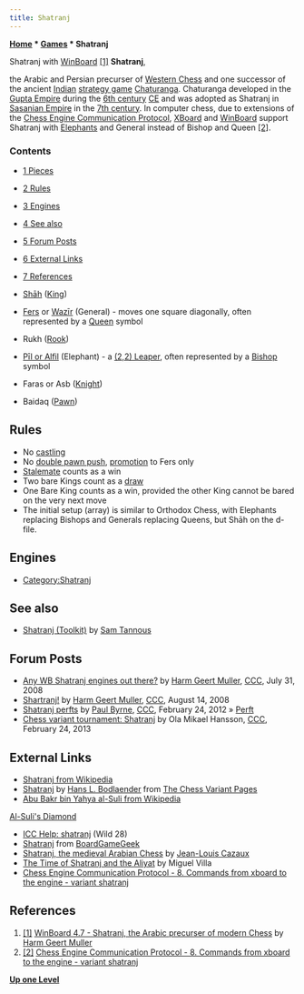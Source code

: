 ```yaml
---
title: Shatranj
---
```

**[Home](Home "Home") \* [Games](Games "Games") \* Shatranj**



 [](http://hgm.nubati.net/) Shatranj with [WinBoard](WinBoard "WinBoard") <a id="cite-note-1" href="#cite-ref-1">[1]</a> 
**Shatranj**,  

the Arabic and Persian precurser of [Western Chess](Chess "Chess") and one successor of the ancient [Indian](https://en.wikipedia.org/wiki/Indian_subcontinent) [strategy game](https://en.wikipedia.org/wiki/Abstract_strategy_game) [Chaturanga](https://en.wikipedia.org/wiki/Chaturanga). Chaturanga developed in the [Gupta Empire](https://en.wikipedia.org/wiki/Gupta_Empire) during the [6th century](https://en.wikipedia.org/wiki/6th_century) [CE](https://en.wikipedia.org/wiki/Common_Era) and was adopted as Shatranj in [Sasanian Empire](https://en.wikipedia.org/wiki/Sasanian_Empire) in the [7th century](https://en.wikipedia.org/wiki/7th_century). In computer chess, due to extensions of the [Chess Engine Communication Protocol](Chess_Engine_Communication_Protocol "Chess Engine Communication Protocol"), [XBoard](XBoard "XBoard") and [WinBoard](WinBoard "WinBoard") support Shatranj with [Elephants](https://en.wikipedia.org/wiki/Alfil_%28chess%29) and General instead of Bishop and Queen <a id="cite-note-2" href="#cite-ref-2">[2]</a>. 



### Contents


* [1 Pieces](#pieces)
* [2 Rules](#rules)
* [3 Engines](#engines)
* [4 See also](#see-also)
* [5 Forum Posts](#forum-posts)
* [6 External Links](#external-links)
* [7 References](#references)






* [Shāh](https://en.wikipedia.org/wiki/Shah) ([King](King "King"))
* [Fers](https://en.wikipedia.org/wiki/Ferz_%28chess%29) or [Wazīr](https://en.wikipedia.org/wiki/Vizier#Influence_on_chess) (General) - moves one square diagonally, often represented by a [Queen](Queen "Queen") symbol
* Rukh ([Rook](Rook "Rook"))
* [Pīl or Alfil](https://en.wikipedia.org/wiki/Alfil_%28chess%29) (Elephant) - a [(2,2) Leaper](https://en.wikipedia.org/wiki/Fairy_chess_piece#Leapers), often represented by a [Bishop](Bishop "Bishop") symbol
* Faras or Asb ([Knight](Knight "Knight"))
* Baidaq ([Pawn](Pawn "Pawn"))


## Rules


* No [castling](Castling "Castling")
* No [double pawn push](Pawn_Push#DoublePush "Pawn Push"), [promotion](Promotions "Promotions") to Fers only
* [Stalemate](Stalemate "Stalemate") counts as a win
* Two bare Kings count as a [draw](Draw "Draw")
* One Bare King counts as a win, provided the other King cannot be bared on the very next move
* The initial setup (array) is similar to Orthodox Chess, with Elephants replacing Bishops and Generals replacing Queens, but Shāh on the d-file.


## Engines


* [Category:Shatranj](Category:Shatranj "Category:Shatranj")


## See also


* [Shatranj (Toolkit)](Shatranj_(Toolkit) "Shatranj (Toolkit)") by [Sam Tannous](Sam_Tannous "Sam Tannous")


## Forum Posts


* [Any WB Shatranj engines out there?](http://www.talkchess.com/forum/viewtopic.php?t=22728) by [Harm Geert Muller](Harm_Geert_Muller "Harm Geert Muller"), [CCC](CCC "CCC"), July 31, 2008
* [Shartranj!](http://www.talkchess.com/forum/viewtopic.php?t=22987) by [Harm Geert Muller](Harm_Geert_Muller "Harm Geert Muller"), [CCC](CCC "CCC"), August 14, 2008
* [Shatranj perfts](http://www.talkchess.com/forum/viewtopic.php?t=42600) by [Paul Byrne](index.php?title=Paul_Byrne&action=edit&redlink=1 "Paul Byrne (page does not exist)"), [CCC](CCC "CCC"), February 24, 2012 » [Perft](Perft "Perft")
* [Chess variant tournament: Shatranj](http://www.talkchess.com/forum/viewtopic.php?t=47314) by Ola Mikael Hansson, [CCC](CCC "CCC"), February 24, 2013


## External Links


* [Shatranj from Wikipedia](https://en.wikipedia.org/wiki/Shatranj)
* [Shatranj](http://www.chessvariants.org/historic.dir/shatranj.html) by [Hans L. Bodlaender](https://en.wikipedia.org/wiki/Hans_L._Bodlaender) from [The Chess Variant Pages](http://www.chessvariants.org/)
* [Abu Bakr bin Yahya al-Suli from Wikipedia](https://en.wikipedia.org/wiki/Abu_Bakr_bin_Yahya_al-Suli)


 [Al-Suli's Diamond](https://en.wikipedia.org/wiki/Abu_Bakr_bin_Yahya_al-Suli#Al-Suli.27s_Diamond)
* [ICC Help: shatranj](http://www6.chessclub.com/help/shatranj) (Wild 28)
* [Shatranj](http://www.boardgamegeek.com/boardgame/26064/shatranj) from [BoardGameGeek](https://en.wikipedia.org/wiki/BoardGameGeek)
* [Shatranj, the medieval Arabian Chess](http://history.chess.free.fr/shatranj.htm) by [Jean-Louis Cazaux](http://history.chess.free.fr/)
* [The Time of Shatranj and the Aliyat](http://www.schemingmind.com/journalarticle.aspx?article_id=3&page=1) by Miguel Villa
* [Chess Engine Communication Protocol - 8. Commands from xboard to the engine - variant shatranj](http://home.hccnet.nl/h.g.muller/engine-intf.html#8)


## References


1. <a id="cite-ref-1" href="#cite-note-1">[1]</a> [WinBoard 4.7 - Shatranj, the Arabic precurser of modern Chess](http://hgm.nubati.net/) by [Harm Geert Muller](Harm_Geert_Muller "Harm Geert Muller")
2. <a id="cite-ref-2" href="#cite-note-2">[2]</a> [Chess Engine Communication Protocol - 8. Commands from xboard to the engine - variant shatranj](http://home.hccnet.nl/h.g.muller/engine-intf.html#8)

**[Up one Level](Games "Games")**







 

